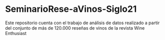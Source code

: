 # SeminarioRese-aVinos-Siglo21
Este repositorio cuenta con el trabajo de análisis de datos realizado a partir del conjunto de más de 120.000 reseñas de vinos de la revista Wine Enthusiast
